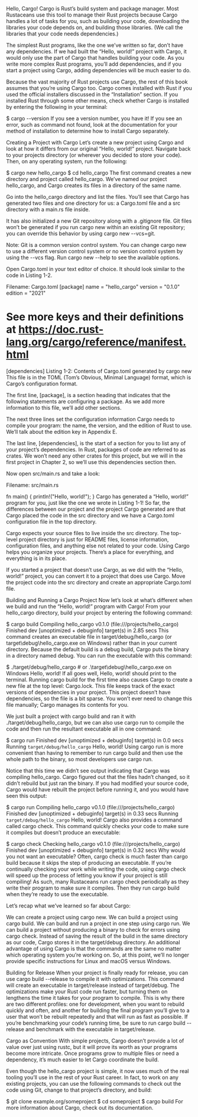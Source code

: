 Hello, Cargo!
Cargo is Rust’s build system and package manager. Most Rustaceans use this tool to manage their Rust projects because Cargo handles a lot of tasks for you, such as building your code, downloading the libraries your code depends on, and building those libraries. (We call the libraries that your code needs dependencies.)

The simplest Rust programs, like the one we’ve written so far, don’t have any dependencies. If we had built the “Hello, world!” project with Cargo, it would only use the part of Cargo that handles building your code. As you write more complex Rust programs, you’ll add dependencies, and if you start a project using Cargo, adding dependencies will be much easier to do.

Because the vast majority of Rust projects use Cargo, the rest of this book assumes that you’re using Cargo too. Cargo comes installed with Rust if you used the official installers discussed in the “Installation” section. If you installed Rust through some other means, check whether Cargo is installed by entering the following in your terminal:

$ cargo --version
If you see a version number, you have it! If you see an error, such as command not found, look at the documentation for your method of installation to determine how to install Cargo separately.

Creating a Project with Cargo
Let’s create a new project using Cargo and look at how it differs from our original “Hello, world!” project. Navigate back to your projects directory (or wherever you decided to store your code). Then, on any operating system, run the following:

$ cargo new hello_cargo
$ cd hello_cargo
The first command creates a new directory and project called hello_cargo. We’ve named our project hello_cargo, and Cargo creates its files in a directory of the same name.

Go into the hello_cargo directory and list the files. You’ll see that Cargo has generated two files and one directory for us: a Cargo.toml file and a src directory with a main.rs file inside.

It has also initialized a new Git repository along with a .gitignore file. Git files won’t be generated if you run cargo new within an existing Git repository; you can override this behavior by using cargo new --vcs=git.

Note: Git is a common version control system. You can change cargo new to use a different version control system or no version control system by using the --vcs flag. Run cargo new --help to see the available options.

Open Cargo.toml in your text editor of choice. It should look similar to the code in Listing 1-2.

Filename: Cargo.toml
[package]
name = "hello_cargo"
version = "0.1.0"
edition = "2021"

# See more keys and their definitions at https://doc.rust-lang.org/cargo/reference/manifest.html

[dependencies]
Listing 1-2: Contents of Cargo.toml generated by cargo new
This file is in the TOML (Tom’s Obvious, Minimal Language) format, which is Cargo’s configuration format.

The first line, [package], is a section heading that indicates that the following statements are configuring a package. As we add more information to this file, we’ll add other sections.

The next three lines set the configuration information Cargo needs to compile your program: the name, the version, and the edition of Rust to use. We’ll talk about the edition key in Appendix E.

The last line, [dependencies], is the start of a section for you to list any of your project’s dependencies. In Rust, packages of code are referred to as crates. We won’t need any other crates for this project, but we will in the first project in Chapter 2, so we’ll use this dependencies section then.

Now open src/main.rs and take a look:

Filename: src/main.rs

fn main() {
    println!("Hello, world!");
}
Cargo has generated a “Hello, world!” program for you, just like the one we wrote in Listing 1-1! So far, the differences between our project and the project Cargo generated are that Cargo placed the code in the src directory and we have a Cargo.toml configuration file in the top directory.

Cargo expects your source files to live inside the src directory. The top-level project directory is just for README files, license information, configuration files, and anything else not related to your code. Using Cargo helps you organize your projects. There’s a place for everything, and everything is in its place.

If you started a project that doesn’t use Cargo, as we did with the “Hello, world!” project, you can convert it to a project that does use Cargo. Move the project code into the src directory and create an appropriate Cargo.toml file.

Building and Running a Cargo Project
Now let’s look at what’s different when we build and run the “Hello, world!” program with Cargo! From your hello_cargo directory, build your project by entering the following command:

$ cargo build
   Compiling hello_cargo v0.1.0 (file:///projects/hello_cargo)
    Finished dev [unoptimized + debuginfo] target(s) in 2.85 secs
This command creates an executable file in target/debug/hello_cargo (or target\debug\hello_cargo.exe on Windows) rather than in your current directory. Because the default build is a debug build, Cargo puts the binary in a directory named debug. You can run the executable with this command:

$ ./target/debug/hello_cargo # or .\target\debug\hello_cargo.exe on Windows
Hello, world!
If all goes well, Hello, world! should print to the terminal. Running cargo build for the first time also causes Cargo to create a new file at the top level: Cargo.lock. This file keeps track of the exact versions of dependencies in your project. This project doesn’t have dependencies, so the file is a bit sparse. You won’t ever need to change this file manually; Cargo manages its contents for you.

We just built a project with cargo build and ran it with ./target/debug/hello_cargo, but we can also use cargo run to compile the code and then run the resultant executable all in one command:

$ cargo run
    Finished dev [unoptimized + debuginfo] target(s) in 0.0 secs
     Running `target/debug/hello_cargo`
Hello, world!
Using cargo run is more convenient than having to remember to run cargo build and then use the whole path to the binary, so most developers use cargo run.

Notice that this time we didn’t see output indicating that Cargo was compiling hello_cargo. Cargo figured out that the files hadn’t changed, so it didn’t rebuild but just ran the binary. If you had modified your source code, Cargo would have rebuilt the project before running it, and you would have seen this output:

$ cargo run
   Compiling hello_cargo v0.1.0 (file:///projects/hello_cargo)
    Finished dev [unoptimized + debuginfo] target(s) in 0.33 secs
     Running `target/debug/hello_cargo`
Hello, world!
Cargo also provides a command called cargo check. This command quickly checks your code to make sure it compiles but doesn’t produce an executable:

$ cargo check
   Checking hello_cargo v0.1.0 (file:///projects/hello_cargo)
    Finished dev [unoptimized + debuginfo] target(s) in 0.32 secs
Why would you not want an executable? Often, cargo check is much faster than cargo build because it skips the step of producing an executable. If you’re continually checking your work while writing the code, using cargo check will speed up the process of letting you know if your project is still compiling! As such, many Rustaceans run cargo check periodically as they write their program to make sure it compiles. Then they run cargo build when they’re ready to use the executable.

Let’s recap what we’ve learned so far about Cargo:

We can create a project using cargo new.
We can build a project using cargo build.
We can build and run a project in one step using cargo run.
We can build a project without producing a binary to check for errors using cargo check.
Instead of saving the result of the build in the same directory as our code, Cargo stores it in the target/debug directory.
An additional advantage of using Cargo is that the commands are the same no matter which operating system you’re working on. So, at this point, we’ll no longer provide specific instructions for Linux and macOS versus Windows.

Building for Release
When your project is finally ready for release, you can use cargo build --release to compile it with optimizations. This command will create an executable in target/release instead of target/debug. The optimizations make your Rust code run faster, but turning them on lengthens the time it takes for your program to compile. This is why there are two different profiles: one for development, when you want to rebuild quickly and often, and another for building the final program you’ll give to a user that won’t be rebuilt repeatedly and that will run as fast as possible. If you’re benchmarking your code’s running time, be sure to run cargo build --release and benchmark with the executable in target/release.

Cargo as Convention
With simple projects, Cargo doesn’t provide a lot of value over just using rustc, but it will prove its worth as your programs become more intricate. Once programs grow to multiple files or need a dependency, it’s much easier to let Cargo coordinate the build.

Even though the hello_cargo project is simple, it now uses much of the real tooling you’ll use in the rest of your Rust career. In fact, to work on any existing projects, you can use the following commands to check out the code using Git, change to that project’s directory, and build:

$ git clone example.org/someproject
$ cd someproject
$ cargo build
For more information about Cargo, check out its documentation.
